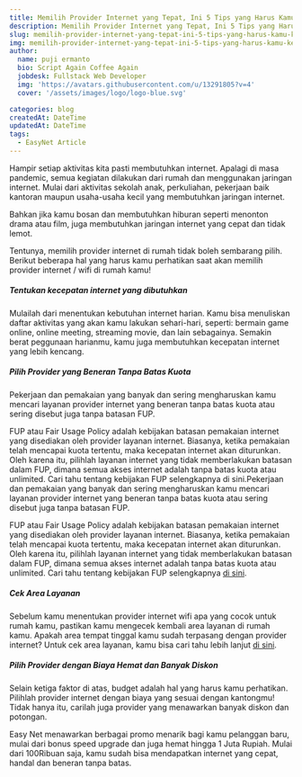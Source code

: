 ```yaml
---
title: Memilih Provider Internet yang Tepat, Ini 5 Tips yang Harus Kamu Ketahui!
description: Memilih Provider Internet yang Tepat, Ini 5 Tips yang Harus Kamu Ketahui!...
slug: memilih-provider-internet-yang-tepat-ini-5-tips-yang-harus-kamu-ketahui
img: memilih-provider-internet-yang-tepat-ini-5-tips-yang-harus-kamu-ketahui.jpg
author:
  name: puji ermanto
  bio: Script Again Coffee Again
  jobdesk: Fullstack Web Developer
  img: 'https://avatars.githubusercontent.com/u/13291805?v=4'
  cover: '/assets/images/logo/logo-blue.svg'

categories: blog
createdAt: DateTime
updatedAt: DateTime
tags:
  - EasyNet Article
---  
```


Hampir setiap aktivitas kita pasti membutuhkan internet. Apalagi di masa pandemic, semua kegiatan dilakukan dari rumah dan menggunakan jaringan internet. Mulai dari aktivitas sekolah anak, perkuliahan, pekerjaan baik kantoran maupun usaha-usaha kecil yang membutuhkan jaringan internet.

Bahkan jika kamu bosan dan membutuhkan hiburan seperti menonton drama atau film, juga membutuhkan jaringan internet yang cepat dan tidak lemot.

Tentunya, memilih provider internet di rumah tidak boleh sembarang pilih. Berikut beberapa hal yang harus kamu perhatikan saat akan memilih provider internet / wifi di rumah kamu!  

##### Tentukan kecepatan internet yang dibutuhkan  

Mulailah dari menentukan kebutuhan internet harian. Kamu bisa menuliskan daftar aktivitas yang akan kamu lakukan sehari-hari, seperti: bermain game online, online meeting, streaming movie, dan lain sebagainya. Semakin berat peggunaan harianmu, kamu juga membutuhkan kecepatan internet yang lebih kencang.  

##### Pilih Provider yang Beneran Tanpa Batas Kuota  
Pekerjaan dan pemakaian yang banyak dan sering mengharuskan kamu mencari layanan provider internet yang beneran tanpa batas kuota atau sering disebut juga tanpa batasan FUP.

FUP atau Fair Usage Policy adalah kebijakan batasan pemakaian internet yang disediakan oleh provider layanan internet. Biasanya, ketika pemakaian telah mencapai kuota tertentu, maka kecepatan internet akan diturunkan. Oleh karena itu, pilihlah layanan internet yang tidak memberlakukan batasan dalam FUP, dimana semua akses internet adalah tanpa batas kuota atau unlimited. Cari tahu tentang kebijakan FUP selengkapnya di sini.Pekerjaan dan pemakaian yang banyak dan sering mengharuskan kamu mencari layanan provider internet yang beneran tanpa batas kuota atau sering disebut juga tanpa batasan FUP.

FUP atau Fair Usage Policy adalah kebijakan batasan pemakaian internet yang disediakan oleh provider layanan internet. Biasanya, ketika pemakaian telah mencapai kuota tertentu, maka kecepatan internet akan diturunkan. Oleh karena itu, pilihlah layanan internet yang tidak memberlakukan batasan dalam FUP, dimana semua akses internet adalah tanpa batas kuota atau unlimited. Cari tahu tentang kebijakan FUP selengkapnya <a  target="_blank" href="https://api.whatsapp.com/send?phone=6285322799975&text=Halo+%21%21++easy+net%2C+saya+ingin+order+layanan+internet+BWA+-+100+Mbps">di sini</a>.  

##### Cek Area Layanan  
Sebelum kamu menentukan provider internet wifi apa yang cocok untuk rumah kamu, pastikan kamu mengecek kembali area layanan di rumah kamu. Apakah area tempat tinggal kamu sudah terpasang dengan provider internet? Untuk cek area layanan, kamu bisa cari tahu lebih lanjut <a  target="_blank" href="https://api.whatsapp.com/send?phone=6285322799975&text=Halo+%21%21++easy+net%2C+saya+ingin+order+layanan+internet+BWA+-+100+Mbps">di sini</a>.  

##### Pilih Provider dengan Biaya Hemat dan Banyak Diskon  
Selain ketiga faktor di atas, budget adalah hal yang harus kamu perhatikan. Pilihlah provider internet dengan biaya yang sesuai dengan kantongmu! Tidak hanya itu, carilah juga provider yang menawarkan banyak diskon dan potongan.

Easy Net menawarkan berbagai promo menarik bagi kamu pelanggan baru, mulai dari bonus speed upgrade dan juga hemat hingga 1 Juta Rupiah. Mulai dari 100Ribuan saja, kamu sudah bisa mendapatkan internet yang cepat, handal dan beneran tanpa batas.
